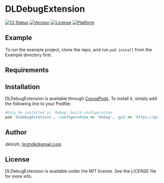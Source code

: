 # DLDebugExtension

[![CI Status](https://img.shields.io/travis/dklinzh/DLDebugExtension.svg?style=flat)](https://travis-ci.org/dklinzh/DLDebugExtension)
[![Version](https://img.shields.io/cocoapods/v/DLDebugExtension.svg?style=flat)](https://cocoapods.org/pods/DLDebugExtension)
[![License](https://img.shields.io/cocoapods/l/DLDebugExtension.svg?style=flat)](https://cocoapods.org/pods/DLDebugExtension)
[![Platform](https://img.shields.io/cocoapods/p/DLDebugExtension.svg?style=flat)](https://cocoapods.org/pods/DLDebugExtension)

## Example

To run the example project, clone the repo, and run `pod install` from the Example directory first.

## Requirements

## Installation

DLDebugExtension is available through [CocoaPods](https://cocoapods.org). To install
it, simply add the following line to your Podfile:

```ruby
#Only be installed in `Debug` build configuration
pod 'DLDebugExtension', :configuration => 'Debug', :git => 'https://github.com/dklinzh/DLDebugExtension.git'
```

## Author

dklinzh, linzhdk@gmail.com

## License

DLDebugExtension is available under the MIT license. See the LICENSE file for more info.
